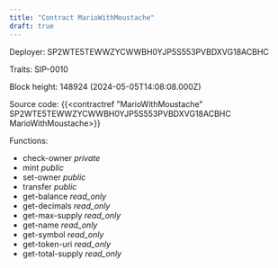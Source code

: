 ```yaml
---
title: "Contract MarioWithMoustache"
draft: true
---
```

Deployer: SP2WTE5TEWWZYCWWBH0YJP5S553PVBDXVG18ACBHC

Traits:
 SIP-0010



Block height: 148924 (2024-05-05T14:08:08.000Z)

Source code: {{<contractref "MarioWithMoustache" SP2WTE5TEWWZYCWWBH0YJP5S553PVBDXVG18ACBHC MarioWithMoustache>}}

Functions:

* check-owner _private_
* mint _public_
* set-owner _public_
* transfer _public_
* get-balance _read_only_
* get-decimals _read_only_
* get-max-supply _read_only_
* get-name _read_only_
* get-symbol _read_only_
* get-token-uri _read_only_
* get-total-supply _read_only_
